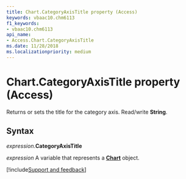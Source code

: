 ```yaml
---
title: Chart.CategoryAxisTitle property (Access)
keywords: vbaac10.chm6113
f1_keywords:
- vbaac10.chm6113
api_name:
- Access.Chart.CategoryAxisTitle
ms.date: 11/28/2018
ms.localizationpriority: medium
---
```



# Chart.CategoryAxisTitle property (Access)

Returns or sets the title for the category axis. Read/write **String**.


## Syntax

_expression_.**CategoryAxisTitle**

_expression_ A variable that represents a **[Chart](Access.Chart.md)** object.

[!include[Support and feedback](~/includes/feedback-boilerplate.md)]